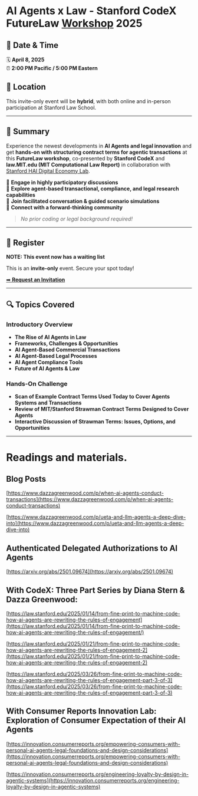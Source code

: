 # AI Agents x Law - Stanford CodeX FutureLaw [Workshop](https://computationallaw.org) 2025

## 📅 Date & Time
🗓 **April 8, 2025**  
⏰ **2:00 PM Pacific / 5:00 PM Eastern**  

## 📍 Location
This invite-only event will be **hybrid**, with both online and in-person participation at Stanford Law School.

---

## 🚀 Summary
Experience the newest developments in **AI Agents and legal innovation** and get **hands-on with structuring contract terms for agentic transactions** at this **FutureLaw workshop**, co-presented by **Stanford CodeX** and **law.MIT.edu (MIT Computational Law Report)** in collaboration with [Stanford HAI Digital Economy Lab](https://digitaleconomy.stanford.edu/).

🔹 **Engage in highly participatory discussions**  
🔹 **Explore agent-based transactional, compliance, and legal research capabilities**  
🔹 **Join facilitated conversation & guided scenario simulations**  
🔹 **Connect with a forward-thinking community**  

> *No prior coding or legal background required!*

---

## 📝 Register

**NOTE: This event now has a waiting list**

This is an **invite-only** event. Secure your spot today!

[➡ **Request an Invitation**](https://forms.gle/bew2BymfMSf6S8zj6)



---

## 🔍 Topics Covered

### Introductory Overview
- **The Rise of AI Agents in Law**
- **Frameworks, Challenges & Opportunities**
- **AI Agent-Based Commercial Transactions**
- **AI Agent-Based Legal Processes**
- **AI Agent Compliance Tools**
- **Future of AI Agents & Law**

### Hands-On Challenge
- **Scan of Example Contract Terms Used Today to Cover Agents Systems and Transactions**
- **Review of MIT/Stanford Strawman Contract Terms Designed to Cover Agents**
- **Interactive Discussion of Strawman Terms: Issues, Options, and Opportunities**

----------

# Readings and materials.

## Blog Posts

[https://www.dazzagreenwood.com/p/when-ai-agents-conduct-transactions](https://www.dazzagreenwood.com/p/when-ai-agents-conduct-transactions)

[https://www.dazzagreenwood.com/p/ueta-and-llm-agents-a-deep-dive-into](https://www.dazzagreenwood.com/p/ueta-and-llm-agents-a-deep-dive-into)

## Authenticated Delegated Authorizations to AI Agents

[https://arxiv.org/abs/2501.09674](https://arxiv.org/abs/2501.09674)

## With CodeX: Three Part Series by Diana Stern & Dazza Greenwood:

[https://law.stanford.edu/2025/01/14/from-fine-print-to-machine-code-how-ai-agents-are-rewriting-the-rules-of-engagement](https://law.stanford.edu/2025/01/14/from-fine-print-to-machine-code-how-ai-agents-are-rewriting-the-rules-of-engagement/)

[https://law.stanford.edu/2025/01/21/from-fine-print-to-machine-code-how-ai-agents-are-rewriting-the-rules-of-engagement-2](https://law.stanford.edu/2025/01/21/from-fine-print-to-machine-code-how-ai-agents-are-rewriting-the-rules-of-engagement-2)

[https://law.stanford.edu/2025/03/26/from-fine-print-to-machine-code-how-ai-agents-are-rewriting-the-rules-of-engagement-part-3-of-3](https://law.stanford.edu/2025/03/26/from-fine-print-to-machine-code-how-ai-agents-are-rewriting-the-rules-of-engagement-part-3-of-3)

## With Consumer Reports Innovation Lab: Exploration of Consumer Expectation of their AI Agents

[https://innovation.consumerreports.org/empowering-consumers-with-personal-ai-agents-legal-foundations-and-design-considerations](https://innovation.consumerreports.org/empowering-consumers-with-personal-ai-agents-legal-foundations-and-design-considerations)

[https://innovation.consumerreports.org/engineering-loyalty-by-design-in-agentic-systems](https://innovation.consumerreports.org/engineering-loyalty-by-design-in-agentic-systems)

